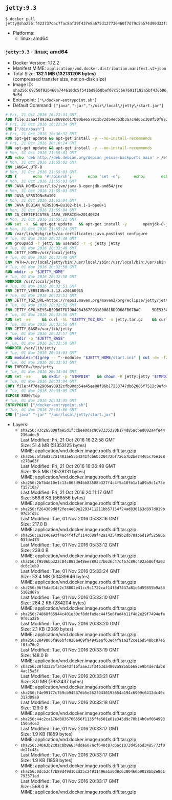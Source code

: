 ## `jetty:9.3`

```console
$ docker pull jetty@sha256:f423737dac7fac8af39f437e8a675d127730460f7d79c5a574d90d33fd7a1dc0
```

-	Platforms:
	-	linux; amd64

### `jetty:9.3` - linux; amd64

-	Docker Version: 1.12.2
-	Manifest MIME: `application/vnd.docker.distribution.manifest.v2+json`
-	Total Size: **132.1 MB (132131206 bytes)**  
	(compressed transfer size, not on-disk size)
-	Image ID: `sha256:69750f926460a744610dc5f541bd9050bef07c5c6e7691f192a5bf436b065d5d`
-	Entrypoint: `["\/docker-entrypoint.sh"]`
-	Default Command: `["java","-jar","\/usr\/local\/jetty\/start.jar"]`

```dockerfile
# Fri, 21 Oct 2016 16:22:34 GMT
ADD file:23aa4f893e3288698c017b90be657911b72d54edb3b3a7c4d05c308f50f9228f in / 
# Fri, 21 Oct 2016 16:22:34 GMT
CMD ["/bin/bash"]
# Fri, 21 Oct 2016 16:36:32 GMT
RUN apt-get update && apt-get install -y --no-install-recommends 		ca-certificates 		curl 		wget 	&& rm -rf /var/lib/apt/lists/*
# Fri, 21 Oct 2016 20:10:24 GMT
RUN apt-get update && apt-get install -y --no-install-recommends 		bzip2 		unzip 		xz-utils 	&& rm -rf /var/lib/apt/lists/*
# Mon, 31 Oct 2016 21:55:01 GMT
RUN echo 'deb http://deb.debian.org/debian jessie-backports main' > /etc/apt/sources.list.d/jessie-backports.list
# Mon, 31 Oct 2016 21:55:02 GMT
ENV LANG=C.UTF-8
# Mon, 31 Oct 2016 21:55:03 GMT
RUN { 		echo '#!/bin/sh'; 		echo 'set -e'; 		echo; 		echo 'dirname "$(dirname "$(readlink -f "$(which javac || which java)")")"'; 	} > /usr/local/bin/docker-java-home 	&& chmod +x /usr/local/bin/docker-java-home
# Mon, 31 Oct 2016 21:55:03 GMT
ENV JAVA_HOME=/usr/lib/jvm/java-8-openjdk-amd64/jre
# Mon, 31 Oct 2016 21:55:03 GMT
ENV JAVA_VERSION=8u102
# Mon, 31 Oct 2016 21:55:04 GMT
ENV JAVA_DEBIAN_VERSION=8u102-b14.1-1~bpo8+1
# Mon, 31 Oct 2016 21:55:04 GMT
ENV CA_CERTIFICATES_JAVA_VERSION=20140324
# Mon, 31 Oct 2016 21:55:22 GMT
RUN set -x 	&& apt-get update 	&& apt-get install -y 		openjdk-8-jre-headless="$JAVA_DEBIAN_VERSION" 		ca-certificates-java="$CA_CERTIFICATES_JAVA_VERSION" 	&& rm -rf /var/lib/apt/lists/* 	&& [ "$JAVA_HOME" = "$(docker-java-home)" ]
# Mon, 31 Oct 2016 21:55:24 GMT
RUN /var/lib/dpkg/info/ca-certificates-java.postinst configure
# Tue, 01 Nov 2016 20:32:48 GMT
RUN groupadd -r jetty && useradd -r -g jetty jetty
# Tue, 01 Nov 2016 20:32:49 GMT
ENV JETTY_HOME=/usr/local/jetty
# Tue, 01 Nov 2016 20:32:49 GMT
ENV PATH=/usr/local/jetty/bin:/usr/local/sbin:/usr/local/bin:/usr/sbin:/usr/bin:/sbin:/bin
# Tue, 01 Nov 2016 20:32:50 GMT
RUN mkdir -p "$JETTY_HOME"
# Tue, 01 Nov 2016 20:32:50 GMT
WORKDIR /usr/local/jetty
# Tue, 01 Nov 2016 20:32:51 GMT
ENV JETTY_VERSION=9.3.12.v20160915
# Tue, 01 Nov 2016 20:32:51 GMT
ENV JETTY_TGZ_URL=https://repo1.maven.org/maven2/org/eclipse/jetty/jetty-distribution/9.3.12.v20160915/jetty-distribution-9.3.12.v20160915.tar.gz
# Tue, 01 Nov 2016 20:32:52 GMT
ENV JETTY_GPG_KEYS=B59B67FD7904984367F931800818D9D68FB67BAC 	5DE533CB43DAF8BC3E372283E7AE839CD7C58886
# Tue, 01 Nov 2016 20:32:56 GMT
RUN set -xe 	&& curl -SL "$JETTY_TGZ_URL" -o jetty.tar.gz 	&& curl -SL "$JETTY_TGZ_URL.asc" -o jetty.tar.gz.asc 	&& export GNUPGHOME="$(mktemp -d)" 	&& for key in $JETTY_GPG_KEYS; do 		gpg --keyserver ha.pool.sks-keyservers.net --recv-keys "$key"; done 	&& gpg --batch --verify jetty.tar.gz.asc jetty.tar.gz 	&& rm -r "$GNUPGHOME" 	&& tar -xvf jetty.tar.gz --strip-components=1 	&& sed -i '/jetty-logging/d' etc/jetty.conf 	&& rm -fr demo-base javadoc 	&& rm jetty.tar.gz*
# Tue, 01 Nov 2016 20:32:56 GMT
ENV JETTY_BASE=/var/lib/jetty
# Tue, 01 Nov 2016 20:32:57 GMT
RUN mkdir -p "$JETTY_BASE"
# Tue, 01 Nov 2016 20:32:58 GMT
WORKDIR /var/lib/jetty
# Tue, 01 Nov 2016 20:33:03 GMT
RUN modules="$(grep -- ^--module= "$JETTY_HOME/start.ini" | cut -d= -f2 | paste -d, -s)" 	&& set -xe 	&& java -jar "$JETTY_HOME/start.jar" --add-to-startd="$modules,setuid"
# Tue, 01 Nov 2016 20:33:03 GMT
ENV TMPDIR=/tmp/jetty
# Tue, 01 Nov 2016 20:33:04 GMT
RUN set -xe 	&& mkdir -p "$TMPDIR" 	&& chown -R jetty:jetty "$TMPDIR" "$JETTY_BASE"
# Tue, 01 Nov 2016 20:33:04 GMT
COPY file:4f7da2906a90932cfb90db54a45ee08f86b17253747db62085f7512c9efd46ad in / 
# Tue, 01 Nov 2016 20:33:05 GMT
EXPOSE 8080/tcp
# Tue, 01 Nov 2016 20:33:05 GMT
ENTRYPOINT ["/docker-entrypoint.sh"]
# Tue, 01 Nov 2016 20:33:06 GMT
CMD ["java" "-jar" "/usr/local/jetty/start.jar"]
```

-	Layers:
	-	`sha256:43c265008fae5d1f3cbee0dac9697235320b174d85acbed002a4fe44236adec0`  
		Last Modified: Fri, 21 Oct 2016 16:22:58 GMT  
		Size: 51.4 MB (51353125 bytes)  
		MIME: application/vnd.docker.image.rootfs.diff.tar.gzip
	-	`sha256:af36d2c7a1481ae5554241fcb6bc20472bf7a6b7b2be24465c76e168c278a03f`  
		Last Modified: Fri, 21 Oct 2016 16:36:48 GMT  
		Size: 18.5 MB (18528131 bytes)  
		MIME: application/vnd.docker.image.rootfs.diff.tar.gzip
	-	`sha256:2b7b4d10e1c13c063d94bb83588b327f4c4f5a10fb1a1a89a9c1c73ef15710a7`  
		Last Modified: Fri, 21 Oct 2016 20:11:17 GMT  
		Size: 566.6 KB (566556 bytes)  
		MIME: application/vnd.docker.image.rootfs.diff.tar.gzip
	-	`sha256:f264389d8f2fec4e89e2293411211bb57154f24ad836163d897d019b97d5fd5c`  
		Last Modified: Tue, 01 Nov 2016 05:33:16 GMT  
		Size: 217.0 B  
		MIME: application/vnd.docker.image.rootfs.diff.tar.gzip
	-	`sha256:1a2c46e93f4ac4f4f2f114c689f42a1435409b2db78ab6d19f525866037de473`  
		Last Modified: Tue, 01 Nov 2016 05:33:12 GMT  
		Size: 239.0 B  
		MIME: application/vnd.docker.image.rootfs.diff.tar.gzip
	-	`sha256:f9506bb322c04c882de48ee789337b636c47cf67c89c402a686f4a03dc6c1eb9`  
		Last Modified: Tue, 01 Nov 2016 05:33:24 GMT  
		Size: 53.4 MB (53439646 bytes)  
		MIME: application/vnd.docker.image.rootfs.diff.tar.gzip
	-	`sha256:96f5dad14c2c78802e41cc9c1722caf14f5d7437a81c6d59855b9a835102d67a`  
		Last Modified: Tue, 01 Nov 2016 05:33:10 GMT  
		Size: 284.2 KB (284204 bytes)  
		MIME: application/vnd.docker.image.rootfs.diff.tar.gzip
	-	`sha256:74868f65944c401e30cf8ddfa9ec44f5e6fad4b11f4d2e29f7494efa9f6ca226`  
		Last Modified: Tue, 01 Nov 2016 20:33:20 GMT  
		Size: 2.1 KB (2089 bytes)  
		MIME: application/vnd.docker.image.rootfs.diff.tar.gzip
	-	`sha256:2849805fa86bfc020e469f94945eaf63ed4f91a2f2ce16d548bc87e6f0fa76e2`  
		Last Modified: Tue, 01 Nov 2016 20:33:19 GMT  
		Size: 148.0 B  
		MIME: application/vnd.docker.image.rootfs.diff.tar.gzip
	-	`sha256:38fd3325fa43e43f1bfaae33f34b3da4802a8855b568ce9b4de7dab84ac15a5f`  
		Last Modified: Tue, 01 Nov 2016 20:33:21 GMT  
		Size: 8.0 MB (7952437 bytes)  
		MIME: application/vnd.docker.image.rootfs.diff.tar.gzip
	-	`sha256:f4e99177c769cb94537db5e262f0430193654a194c6909c6412dc40c317d09a9`  
		Last Modified: Tue, 01 Nov 2016 20:33:18 GMT  
		Size: 129.0 B  
		MIME: application/vnd.docker.image.rootfs.diff.tar.gzip
	-	`sha256:44c2ca176d8836706556f1135ffe501e61e345d9c70b14b0af064993150a4ce3`  
		Last Modified: Tue, 01 Nov 2016 20:33:17 GMT  
		Size: 1.9 KB (1859 bytes)  
		MIME: application/vnd.docker.image.rootfs.diff.tar.gzip
	-	`sha256:340a3b2c0ac0b8e634dde607acf640c87c6ac1073d45e5d3485773f0de21c48c`  
		Last Modified: Tue, 01 Nov 2016 20:33:17 GMT  
		Size: 1.9 KB (1858 bytes)  
		MIME: application/vnd.docker.image.rootfs.diff.tar.gzip
	-	`sha256:0dc53cf7b89d49d10cd25c24911496a1a0d8c6380466b9028bb2e861793571ad`  
		Last Modified: Tue, 01 Nov 2016 20:33:17 GMT  
		Size: 568.0 B  
		MIME: application/vnd.docker.image.rootfs.diff.tar.gzip
